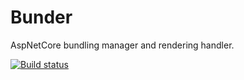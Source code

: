 # Bunder
AspNetCore bundling manager and rendering handler.

[![Build status](https://sethsteenken.visualstudio.com/Bunder%20DevOps/_apis/build/status/Bunder%20DevOps%20CI)](https://sethsteenken.visualstudio.com/Bunder%20DevOps/_build/latest?definitionId=1)

